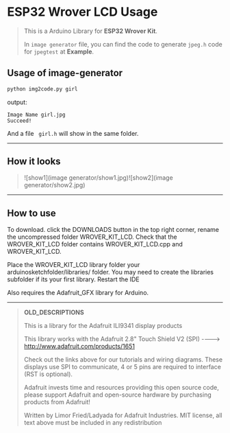 # ESP32 Wrover LCD Usage

> This is a Arduino Library for **ESP32 Wrover Kit**.
>
> In `image generator` file, you can find the code to generate `jpeg.h` code for `jpegtest` at **Example**.

## Usage of image-generator

``` python 
python img2code.py girl
```

output:

```shell
Image Name girl.jpg
Succeed!
```

And a file ` girl.h` will show in the same folder.

---

## How it looks

> ![show1](image generator/show1.jpg)![show2](image generator/show2.jpg)

---

## How to use

To download. click the DOWNLOADS button in the top right corner, rename the uncompressed folder WROVER_KIT_LCD. Check that the WROVER_KIT_LCD folder contains WROVER_KIT_LCD.cpp and WROVER_KIT_LCD.

Place the WROVER_KIT_LCD library folder your arduinosketchfolder/libraries/ folder. You may need to create the libraries subfolder if its your first library. Restart the IDE

Also requires the Adafruit_GFX library for Arduino.

---


> **OLD_DESCRIPTIONS**
>
> This is a library for the Adafruit ILI9341 display products
>
> This library works with the Adafruit 2.8" Touch Shield V2 (SPI)
>   ----> http://www.adafruit.com/products/1651
>
> Check out the links above for our tutorials and wiring diagrams.
> These displays use SPI to communicate, 4 or 5 pins are required
> to interface (RST is optional).
>
> Adafruit invests time and resources providing this open source code,
> please support Adafruit and open-source hardware by purchasing
> products from Adafruit!
>
> Written by Limor Fried/Ladyada for Adafruit Industries.
> MIT license, all text above must be included in any redistribution


